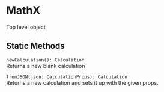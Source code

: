# MathX

Top level object

## Static Methods

`newCalculation(): Calculation`  
Returns a new blank calculation

`fromJSON(json: CalculationProps): Calculation`  
Returns a new calculation and sets it up with the given props.
